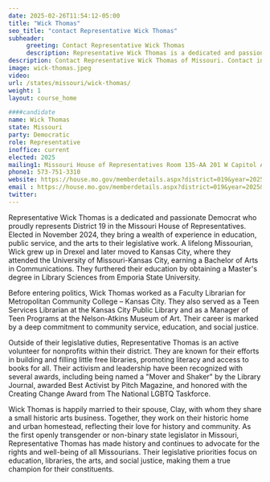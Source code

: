 ```yaml
---
date: 2025-02-26T11:54:12-05:00
title: "Wick Thomas"
seo_title: "contact Representative Wick Thomas"
subheader:
     greeting: Contact Representative Wick Thomas
     description: Representative Wick Thomas is a dedicated and passionate Democrat who proudly represents District 19 in the Missouri House of Representatives. Thomas assumed office on January 8, 2025. Thomas' current term ends on January 6, 2027.
description: Contact Representative Wick Thomas of Missouri. Contact information for Wick Thomas includes email address, phone number, and mailing address.
image: wick-thomas.jpeg
video:
url: /states/missouri/wick-thomas/
weight: 1
layout: course_home

####candidate
name: Wick Thomas
state: Missouri
party: Democratic
role: Representative
inoffice: current
elected: 2025
mailing1: Missouri House of Representatives Room 135-AA 201 W Capitol Ave Jefferson City, MO 65101
phone1: 573-751-3310
website: https://house.mo.gov/memberdetails.aspx?district=019&year=2025&code=R/
email : https://house.mo.gov/memberdetails.aspx?district=019&year=2025&code=R/
twitter: 
---
```

Representative Wick Thomas is a dedicated and passionate Democrat who proudly represents District 19 in the Missouri House of Representatives. Elected in November 2024, they bring a wealth of experience in education, public service, and the arts to their legislative work. A lifelong Missourian, Wick grew up in Drexel and later moved to Kansas City, where they attended the University of Missouri-Kansas City, earning a Bachelor of Arts in Communications. They furthered their education by obtaining a Master's degree in Library Sciences from Emporia State University.

Before entering politics, Wick Thomas worked as a Faculty Librarian for Metropolitan Community College – Kansas City. They also served as a Teen Services Librarian at the Kansas City Public Library and as a Manager of Teen Programs at the Nelson-Atkins Museum of Art. Their career is marked by a deep commitment to community service, education, and social justice.

Outside of their legislative duties, Representative Thomas is an active volunteer for nonprofits within their district. They are known for their efforts in building and filling little free libraries, promoting literacy and access to books for all. Their activism and leadership have been recognized with several awards, including being named a "Mover and Shaker" by the Library Journal, awarded Best Activist by Pitch Magazine, and honored with the Creating Change Award from The National LGBTQ Taskforce.

Wick Thomas is happily married to their spouse, Clay, with whom they share a small historic arts business. Together, they work on their historic home and urban homestead, reflecting their love for history and community. As the first openly transgender or non-binary state legislator in Missouri, Representative Thomas has made history and continues to advocate for the rights and well-being of all Missourians. Their legislative priorities focus on education, libraries, the arts, and social justice, making them a true champion for their constituents.
